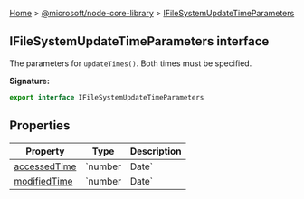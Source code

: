 [Home](./index) &gt; [@microsoft/node-core-library](./node-core-library.md) &gt; [IFileSystemUpdateTimeParameters](./node-core-library.ifilesystemupdatetimeparameters.md)

## IFileSystemUpdateTimeParameters interface

The parameters for `updateTimes()`<!-- -->. Both times must be specified.

<b>Signature:</b>

```typescript
export interface IFileSystemUpdateTimeParameters 
```

## Properties

|  Property | Type | Description |
|  --- | --- | --- |
|  [accessedTime](./node-core-library.ifilesystemupdatetimeparameters.accessedtime.md) | `number | Date` | The POSIX epoch time or Date when this was last accessed. |
|  [modifiedTime](./node-core-library.ifilesystemupdatetimeparameters.modifiedtime.md) | `number | Date` | The POSIX epoch time or Date when this was last modified |


